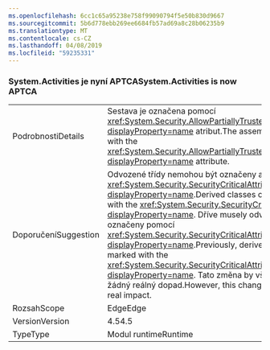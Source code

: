 ```yaml
---
ms.openlocfilehash: 6cc1c65a95238e758f99090794f5e50b830d9667
ms.sourcegitcommit: 5b6d778ebb269ee6684fb57ad69a8c28b06235b9
ms.translationtype: MT
ms.contentlocale: cs-CZ
ms.lasthandoff: 04/08/2019
ms.locfileid: "59235331"
---
```

### <a name="systemactivities-is-now-aptca"></a><span data-ttu-id="3bfa6-101">System.Activities je nyní APTCA</span><span class="sxs-lookup"><span data-stu-id="3bfa6-101">System.Activities is now APTCA</span></span>

|   |   |
|---|---|
|<span data-ttu-id="3bfa6-102">Podrobnosti</span><span class="sxs-lookup"><span data-stu-id="3bfa6-102">Details</span></span>|<span data-ttu-id="3bfa6-103">Sestava je označena pomocí <xref:System.Security.AllowPartiallyTrustedCallersAttribute?displayProperty=name> atribut.</span><span class="sxs-lookup"><span data-stu-id="3bfa6-103">The assembly is marked with the <xref:System.Security.AllowPartiallyTrustedCallersAttribute?displayProperty=name> attribute.</span></span>|
|<span data-ttu-id="3bfa6-104">Doporučení</span><span class="sxs-lookup"><span data-stu-id="3bfa6-104">Suggestion</span></span>|<span data-ttu-id="3bfa6-105">Odvozené třídy nemohou být označeny atributem <xref:System.Security.SecurityCriticalAttribute?displayProperty=name>.</span><span class="sxs-lookup"><span data-stu-id="3bfa6-105">Derived classes cannot be marked with the <xref:System.Security.SecurityCriticalAttribute?displayProperty=name>.</span></span> <span data-ttu-id="3bfa6-106">Dříve musely odvozené typy označeny pomocí <xref:System.Security.SecurityCriticalAttribute?displayProperty=name>.</span><span class="sxs-lookup"><span data-stu-id="3bfa6-106">Previously, derived types had to be marked with the <xref:System.Security.SecurityCriticalAttribute?displayProperty=name>.</span></span> <span data-ttu-id="3bfa6-107">Tato změna by však neměla mít žádný reálný dopad.</span><span class="sxs-lookup"><span data-stu-id="3bfa6-107">However, this change should have no real impact.</span></span>|
|<span data-ttu-id="3bfa6-108">Rozsah</span><span class="sxs-lookup"><span data-stu-id="3bfa6-108">Scope</span></span>|<span data-ttu-id="3bfa6-109">Edge</span><span class="sxs-lookup"><span data-stu-id="3bfa6-109">Edge</span></span>|
|<span data-ttu-id="3bfa6-110">Version</span><span class="sxs-lookup"><span data-stu-id="3bfa6-110">Version</span></span>|<span data-ttu-id="3bfa6-111">4.5</span><span class="sxs-lookup"><span data-stu-id="3bfa6-111">4.5</span></span>|
|<span data-ttu-id="3bfa6-112">Type</span><span class="sxs-lookup"><span data-stu-id="3bfa6-112">Type</span></span>|<span data-ttu-id="3bfa6-113">Modul runtime</span><span class="sxs-lookup"><span data-stu-id="3bfa6-113">Runtime</span></span>|
